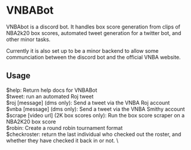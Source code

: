 # VNBABot

VNBAbot is a discord bot. It handles box score generation from clips of NBA2k20 box scores, automated tweet generation for a twitter bot, and other minor tasks.

Currently it is also set up to be a minor backend to allow some communciation between the discord bot and the official VNBA website.

## Usage
  $help: Return help docs for VNBABot \
  $tweet: run an automated Roj tweet \
  $roj [message] (dms only): Send a tweet via the VNBA Roj account \
  $vnba [message] (dms only): Send a tweet via the VNBA Smithy account \
  $scrape [video url] (2K box scores only): Run the box score scraper on a NBA2K20 box score \
  $robin: Create a round robin tournament format \
  $checkroster: return the last individual who checked out the roster, and whether they have checked it back in or not. \
